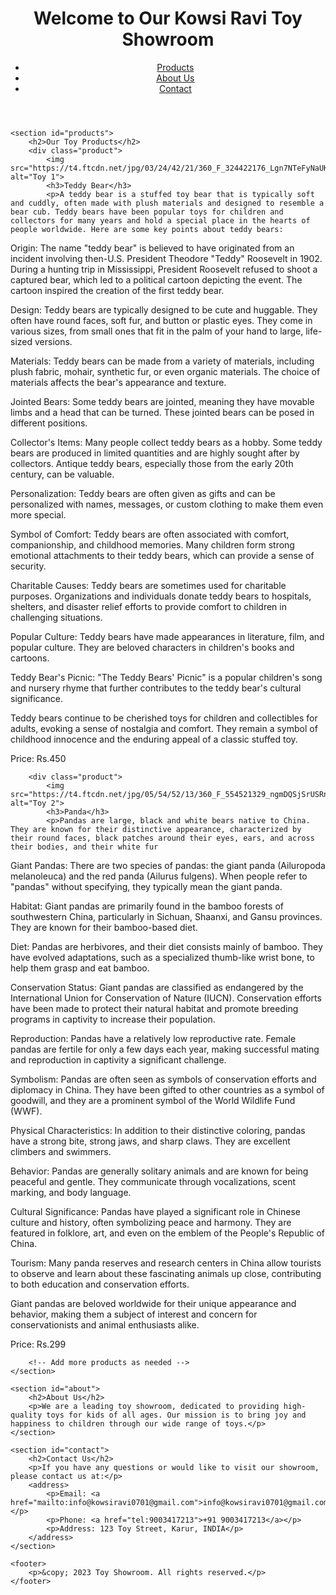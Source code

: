 
<html lang="en">
<head>
    <meta charset="UTF-8">
    <meta name="viewport" content="width=device-width, initial-scale=1.0">
    <title>Toy Showroom</title>
    <link rel="stylesheet" href="styles.css">
</head>
<body>
    <header>
        <h1>Welcome to Our Kowsi Ravi Toy Showroom</h1>
        <nav>
            <ul>
                <li><a href="#products">Products</a></li>
                <li><a href="#about">About Us</a></li>
                <li><a href="#contact">Contact</a></li>
            </ul>
        </nav>
    </header>

    <section id="products">
        <h2>Our Toy Products</h2>
        <div class="product">
            <img src="https://t4.ftcdn.net/jpg/03/24/42/21/360_F_324422176_Lgn7NTeFyNaUKIDu0Ppls1u8zb8wsKS4.jpg" alt="Toy 1">
            <h3>Teddy Bear</h3>
            <p>A teddy bear is a stuffed toy bear that is typically soft and cuddly, often made with plush materials and designed to resemble a bear cub. Teddy bears have been popular toys for children and collectors for many years and hold a special place in the hearts of people worldwide. Here are some key points about teddy bears:

Origin: The name "teddy bear" is believed to have originated from an incident involving then-U.S. President Theodore "Teddy" Roosevelt in 1902. During a hunting trip in Mississippi, President Roosevelt refused to shoot a captured bear, which led to a political cartoon depicting the event. The cartoon inspired the creation of the first teddy bear.

Design: Teddy bears are typically designed to be cute and huggable. They often have round faces, soft fur, and button or plastic eyes. They come in various sizes, from small ones that fit in the palm of your hand to large, life-sized versions.

Materials: Teddy bears can be made from a variety of materials, including plush fabric, mohair, synthetic fur, or even organic materials. The choice of materials affects the bear's appearance and texture.

Jointed Bears: Some teddy bears are jointed, meaning they have movable limbs and a head that can be turned. These jointed bears can be posed in different positions.

Collector's Items: Many people collect teddy bears as a hobby. Some teddy bears are produced in limited quantities and are highly sought after by collectors. Antique teddy bears, especially those from the early 20th century, can be valuable.

Personalization: Teddy bears are often given as gifts and can be personalized with names, messages, or custom clothing to make them even more special.

Symbol of Comfort: Teddy bears are often associated with comfort, companionship, and childhood memories. Many children form strong emotional attachments to their teddy bears, which can provide a sense of security.

Charitable Causes: Teddy bears are sometimes used for charitable purposes. Organizations and individuals donate teddy bears to hospitals, shelters, and disaster relief efforts to provide comfort to children in challenging situations.

Popular Culture: Teddy bears have made appearances in literature, film, and popular culture. They are beloved characters in children's books and cartoons.

Teddy Bear's Picnic: "The Teddy Bears' Picnic" is a popular children's song and nursery rhyme that further contributes to the teddy bear's cultural significance.

Teddy bears continue to be cherished toys for children and collectibles for adults, evoking a sense of nostalgia and comfort. They remain a symbol of childhood innocence and the enduring appeal of a classic stuffed toy.</p>
            <p>Price: Rs.450</p>
        </div>

        <div class="product">
            <img src="https://t4.ftcdn.net/jpg/05/54/52/13/360_F_554521329_ngmDQSjSrUSRnbK2xK0bkcprsinG9Xdv.jpg" alt="Toy 2">
            <h3>Panda</h3>
            <p>Pandas are large, black and white bears native to China. They are known for their distinctive appearance, characterized by their round faces, black patches around their eyes, ears, and across their bodies, and their white fur
Giant Pandas: There are two species of pandas: the giant panda (Ailuropoda melanoleuca) and the red panda (Ailurus fulgens). When people refer to "pandas" without specifying, they typically mean the giant panda.

Habitat: Giant pandas are primarily found in the bamboo forests of southwestern China, particularly in Sichuan, Shaanxi, and Gansu provinces. They are known for their bamboo-based diet.

Diet: Pandas are herbivores, and their diet consists mainly of bamboo. They have evolved adaptations, such as a specialized thumb-like wrist bone, to help them grasp and eat bamboo.

Conservation Status: Giant pandas are classified as endangered by the International Union for Conservation of Nature (IUCN). Conservation efforts have been made to protect their natural habitat and promote breeding programs in captivity to increase their population.

Reproduction: Pandas have a relatively low reproductive rate. Female pandas are fertile for only a few days each year, making successful mating and reproduction in captivity a significant challenge.

Symbolism: Pandas are often seen as symbols of conservation efforts and diplomacy in China. They have been gifted to other countries as a symbol of goodwill, and they are a prominent symbol of the World Wildlife Fund (WWF).

Physical Characteristics: In addition to their distinctive coloring, pandas have a strong bite, strong jaws, and sharp claws. They are excellent climbers and swimmers.

Behavior: Pandas are generally solitary animals and are known for being peaceful and gentle. They communicate through vocalizations, scent marking, and body language.

Cultural Significance: Pandas have played a significant role in Chinese culture and history, often symbolizing peace and harmony. They are featured in folklore, art, and even on the emblem of the People's Republic of China.

Tourism: Many panda reserves and research centers in China allow tourists to observe and learn about these fascinating animals up close, contributing to both education and conservation efforts.

Giant pandas are beloved worldwide for their unique appearance and behavior, making them a subject of interest and concern for conservationists and animal enthusiasts alike.</p>
            <p>Price: Rs.299</p>
        </div>

        <!-- Add more products as needed -->
    </section>

    <section id="about">
        <h2>About Us</h2>
        <p>We are a leading toy showroom, dedicated to providing high-quality toys for kids of all ages. Our mission is to bring joy and happiness to children through our wide range of toys.</p>
    </section>

    <section id="contact">
        <h2>Contact Us</h2>
        <p>If you have any questions or would like to visit our showroom, please contact us at:</p>
        <address>
            <p>Email: <a href="mailto:info@kowsiravi0701@gmail.com">info@kowsiravi0701@gmail.com</a></p>
            <p>Phone: <a href="tel:9003417213">+91 9003417213</a></p>
            <p>Address: 123 Toy Street, Karur, INDIA</p>
        </address>
    </section>

    <footer>
        <p>&copy; 2023 Toy Showroom. All rights reserved.</p>
    </footer>
</body>
</html>
